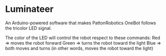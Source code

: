 # Luminateer
An Arduino-powered software that makes PattonRobotics OneBot follows the tricolor LED signal.

The color of the LED will control the robot respect to these commands:
Red => moves the robot forward
Green => turns the robot toward the light
Blue => both moves and turns (in other words, moves the robot toward the light)
